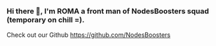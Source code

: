 ### Hi there 👋, I'm ROMA a front man of NodesBoosters squad (temporary on chill =).

Check out our Github https://github.com/NodesBoosters
